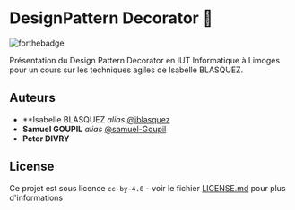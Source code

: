 # DesignPattern Decorator :wrench:

![forthebadge](https://forthebadge.com/images/badges/cc-0.svg)

Présentation du Design Pattern Decorator en IUT Informatique à Limoges pour un cours sur les techniques agiles de Isabelle BLASQUEZ. 

## Auteurs

* **Isabelle BLASQUEZ _alias_ [@iblasquez](https://github.com/iblasquez)
* **Samuel GOUPIL** _alias_ [@samuel-Goupil](https://github.com/samuel-Goupil)
* **Peter DIVRY**

## License

Ce projet est sous licence ``cc-by-4.0`` - voir le fichier [LICENSE.md](LICENSE.md) pour plus d'informations
